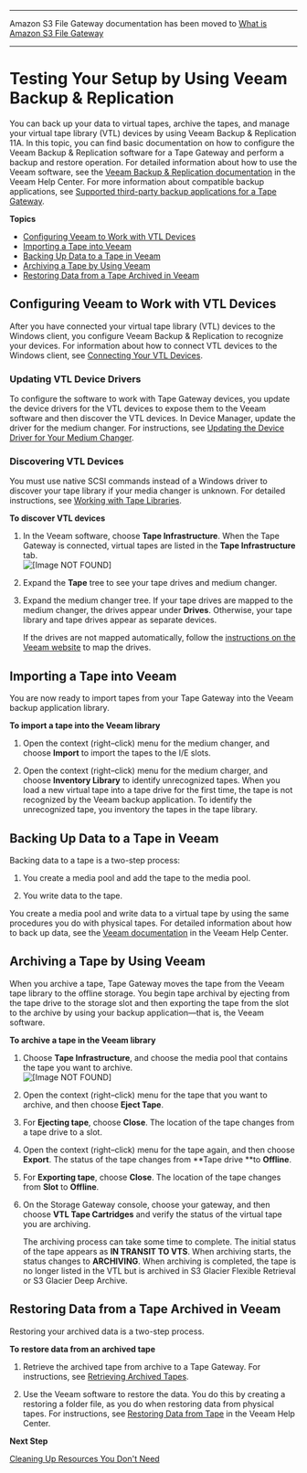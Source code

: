 --------

Amazon S3 File Gateway documentation has been moved to [What is Amazon S3 File Gateway](https://docs.aws.amazon.com/filegateway/latest/files3/WhatIsStorageGateway.html)

--------

# Testing Your Setup by Using Veeam Backup & Replication<a name="backup-Veeam"></a>

You can back up your data to virtual tapes, archive the tapes, and manage your virtual tape library \(VTL\) devices by using Veeam Backup & Replication 11A\. In this topic, you can find basic documentation on how to configure the Veeam Backup & Replication software for a Tape Gateway and perform a backup and restore operation\. For detailed information about how to use the Veeam software, see the [Veeam Backup & Replication documentation](http://helpcenter.veeam.com/backup/70/hyperv/working_with_tape_media.html) in the Veeam Help Center\. For more information about compatible backup applications, see [Supported third\-party backup applications for a Tape Gateway](Requirements.md#requirements-backup-sw-for-vtl)\.

**Topics**
+ [Configuring Veeam to Work with VTL Devices](#veeam-configure-software)
+ [Importing a Tape into Veeam](#veeam-Import-tapes)
+ [Backing Up Data to a Tape in Veeam](#veeam-write-data-to-tape)
+ [Archiving a Tape by Using Veeam](#veeam-archive-tape)
+ [Restoring Data from a Tape Archived in Veeam](#veeam-restore-tape)

## Configuring Veeam to Work with VTL Devices<a name="veeam-configure-software"></a>

After you have connected your virtual tape library \(VTL\) devices to the Windows client, you configure Veeam Backup & Replication to recognize your devices\. For information about how to connect VTL devices to the Windows client, see [Connecting Your VTL Devices](GettingStarted-create-tape-gateway.md#GettingStartedAccessTapesVTL)\.

### Updating VTL Device Drivers<a name="veeam-update-driver"></a>

To configure the software to work with Tape Gateway devices, you update the device drivers for the VTL devices to expose them to the Veeam software and then discover the VTL devices\. In Device Manager, update the driver for the medium changer\. For instructions, see [Updating the Device Driver for Your Medium Changer](resource_vtl-devices.md#update-vtl-device-driver)\.

### Discovering VTL Devices<a name="veeam-dicorver-tapes"></a>

You must use native SCSI commands instead of a Windows driver to discover your tape library if your media changer is unknown\. For detailed instructions, see [Working with Tape Libraries](https://helpcenter.veeam.com/backup/vsphere/managing_library.html)\.

**To discover VTL devices**

1. In the Veeam software, choose **Tape Infrastructure**\. When the Tape Gateway is connected, virtual tapes are listed in the **Tape Infrastructure** tab\.  
![\[Image NOT FOUND\]](http://docs.aws.amazon.com/storagegateway/latest/userguide/images/veeam2.png)

1. Expand the **Tape** tree to see your tape drives and medium changer\.

1. Expand the medium changer tree\. If your tape drives are mapped to the medium changer, the drives appear under **Drives**\. Otherwise, your tape library and tape drives appear as separate devices\. 

   If the drives are not mapped automatically, follow the [instructions on the Veeam website](http://www.veeam.com/kb1842) to map the drives\. 

## Importing a Tape into Veeam<a name="veeam-Import-tapes"></a>

You are now ready to import tapes from your Tape Gateway into the Veeam backup application library\.

**To import a tape into the Veeam library**

1. Open the context \(right–click\) menu for the medium changer, and choose **Import** to import the tapes to the I/E slots\.

1. Open the context \(right–click\) menu for the medium charger, and choose **Inventory Library** to identify unrecognized tapes\. When you load a new virtual tape into a tape drive for the first time, the tape is not recognized by the Veeam backup application\. To identify the unrecognized tape, you inventory the tapes in the tape library\.

## Backing Up Data to a Tape in Veeam<a name="veeam-write-data-to-tape"></a>

Backing data to a tape is a two\-step process: 

1. You create a media pool and add the tape to the media pool\.

1. You write data to the tape\.

You create a media pool and write data to a virtual tape by using the same procedures you do with physical tapes\. For detailed information about how to back up data, see the [Veeam documentation](http://helpcenter.veeam.com/backup/70/hyperv/index.html?getting_started_with_tapes.html) in the Veeam Help Center\.

## Archiving a Tape by Using Veeam<a name="veeam-archive-tape"></a>

When you archive a tape, Tape Gateway moves the tape from the Veeam tape library to the offline storage\. You begin tape archival by ejecting from the tape drive to the storage slot and then exporting the tape from the slot to the archive by using your backup application—that is, the Veeam software\.

**To archive a tape in the Veeam library**

1. Choose **Tape Infrastructure**, and choose the media pool that contains the tape you want to archive\.   
![\[Image NOT FOUND\]](http://docs.aws.amazon.com/storagegateway/latest/userguide/images/veeam-archive-tape2.png)

1. Open the context \(right–click\) menu for the tape that you want to archive, and then choose **Eject Tape**\.

1. For **Ejecting tape**, choose **Close**\. The location of the tape changes from a tape drive to a slot\.

1. Open the context \(right–click\) menu for the tape again, and then choose **Export**\. The status of the tape changes from **Tape drive **to **Offline**\.

1. For **Exporting tape**, choose **Close**\. The location of the tape changes from **Slot** to **Offline**\.

1. On the Storage Gateway console, choose your gateway, and then choose **VTL Tape Cartridges** and verify the status of the virtual tape you are archiving\. 

   The archiving process can take some time to complete\. The initial status of the tape appears as **IN TRANSIT TO VTS**\. When archiving starts, the status changes to **ARCHIVING**\. When archiving is completed, the tape is no longer listed in the VTL but is archived in S3 Glacier Flexible Retrieval or S3 Glacier Deep Archive\.

## Restoring Data from a Tape Archived in Veeam<a name="veeam-restore-tape"></a>

Restoring your archived data is a two\-step process\.

**To restore data from an archived tape**

1. Retrieve the archived tape from archive to a Tape Gateway\. For instructions, see [Retrieving Archived Tapes](managing-gateway-vtl.md#retrieving-archived-tapes-vtl)\.

1. Use the Veeam software to restore the data\. You do this by creating a restoring a folder file, as you do when restoring data from physical tapes\. For instructions, see [Restoring Data from Tape](http://helpcenter.veeam.com/backup/70/hyperv/restoring_data_from_tape.html) in the Veeam Help Center\.

**Next Step**

[Cleaning Up Resources You Don't Need](GettingStartedWhatsNextStep3-vtl.md#cleanup-vtl)